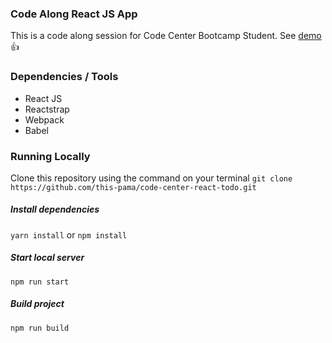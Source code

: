 ### Code Along React JS App 
This is a code along session for Code Center Bootcamp Student. See [demo](https://this-pama.github.io/code-center-react-todo/) :+1:

### Dependencies / Tools
* React JS
* Reactstrap
* Webpack
* Babel

### Running Locally
Clone this repository using the command on your terminal 
    `git clone https://github.com/this-pama/code-center-react-todo.git`

##### Install dependencies
` yarn install `
 or 
 `npm install`

##### Start local server
    npm run start

##### Build project
    npm run build